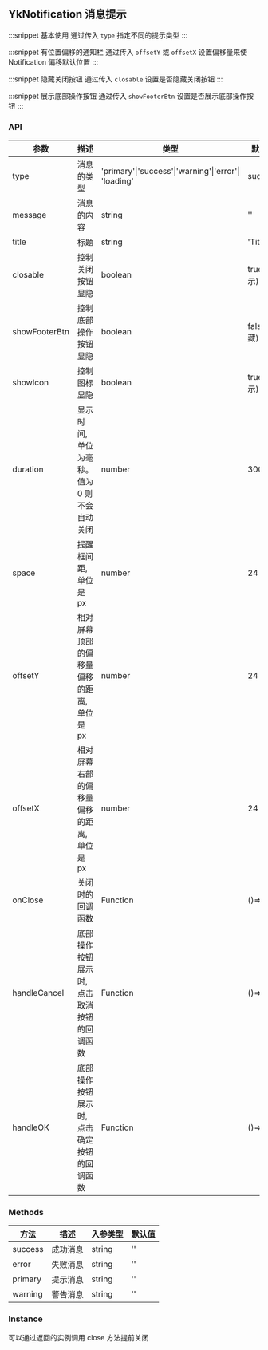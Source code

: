 ## YkNotification 消息提示

:::snippet
基本使用
通过传入 `type` 指定不同的提示类型
<NotificationPrimary/>
:::

:::snippet
有位置偏移的通知栏
通过传入 `offsetY` 或 `offsetX` 设置偏移量来使 Notification 偏移默认位置
<NotificationOffset/>
:::

:::snippet
隐藏关闭按钮
通过传入 `closable` 设置是否隐藏关闭按钮
<NotificationClose/>
:::

:::snippet
展示底部操作按钮
通过传入 `showFooterBtn` 设置是否展示底部操作按钮
<NotificationFooterBtn/>
:::

### API

| 参数          | 描述                                         | 类型                                                 | 默认值      |
| ------------- | -------------------------------------------- | ---------------------------------------------------- | ----------- |
| type          | 消息的类型                                   | 'primary'\|'success'\|'warning'\|'error'\| 'loading' | success     |
| message       | 消息的内容                                   | string                                               | ''          |
| title         | 标题                                         | string                                               | 'Title'     |
| closable      | 控制关闭按钮显隐                             | boolean                                              | true(显示)  |
| showFooterBtn | 控制底部操作按钮显隐                         | boolean                                              | false(隐藏) |
| showIcon      | 控制图标显隐                                 | boolean                                              | true(显示)  |
| duration      | 显示时间, 单位为毫秒。 值为 0 则不会自动关闭 | number                                               | 3000        |
| space         | 提醒框间距, 单位是 px                        | number                                               | 24          |
| offsetY       | 相对屏幕顶部的偏移量 偏移的距离, 单位是 px   | number                                               | 24          |
| offsetX       | 相对屏幕右部的偏移量 偏移的距离, 单位是 px   | number                                               | 24          |
| onClose       | 关闭时的回调函数                             | Function                                             | ()=>{}      |
| handleCancel  | 底部操作按钮展示时, 点击取消按钮的回调函数   | Function                                             | ()=>{}      |
| handleOK      | 底部操作按钮展示时, 点击确定按钮的回调函数   | Function                                             | ()=>{}      |

### Methods

| 方法    | 描述     | 入参类型 | 默认值 |
| ------- | -------- | -------- | ------ |
| success | 成功消息 | string   | ''     |
| error   | 失败消息 | string   | ''     |
| primary | 提示消息 | string   | ''     |
| warning | 警告消息 | string   | ''     |

### Instance

可以通过返回的实例调用 close 方法提前关闭
